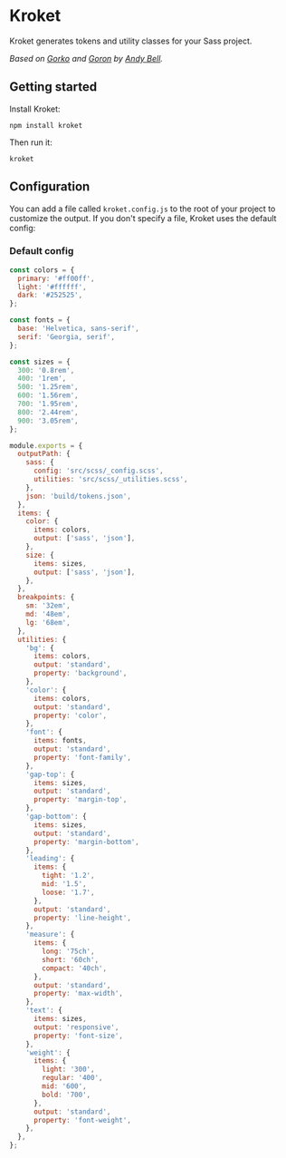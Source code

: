 # Kroket

Kroket generates tokens and utility classes for your Sass project.

*Based on [Gorko](https://github.com/hankchizljaw/gorko) and [Goron](https://github.com/hankchizljaw/goron) by [Andy Bell](https://github.com/hankchizljaw/).*

## Getting started

Install Kroket:

```
npm install kroket
```

Then run it:

```
kroket
```

## Configuration

You can add a file called `kroket.config.js` to the root of your project to customize the output. If you don't specify a file, Kroket uses the default config:

### Default config

```js
const colors = {
  primary: '#ff00ff',
  light: '#ffffff',
  dark: '#252525',
};

const fonts = {
  base: 'Helvetica, sans-serif',
  serif: 'Georgia, serif',
};

const sizes = {
  300: '0.8rem',
  400: '1rem',
  500: '1.25rem',
  600: '1.56rem',
  700: '1.95rem',
  800: '2.44rem',
  900: '3.05rem',
};

module.exports = {
  outputPath: {
    sass: {
      config: 'src/scss/_config.scss',
      utilities: 'src/scss/_utilities.scss',
    },
    json: 'build/tokens.json',
  },
  items: {
    color: {
      items: colors,
      output: ['sass', 'json'],
    },
    size: {
      items: sizes,
      output: ['sass', 'json'],
    },
  },
  breakpoints: {
    sm: '32em',
    md: '48em',
    lg: '68em',
  },
  utilities: {
    'bg': {
      items: colors,
      output: 'standard',
      property: 'background',
    },
    'color': {
      items: colors,
      output: 'standard',
      property: 'color',
    },
    'font': {
      items: fonts,
      output: 'standard',
      property: 'font-family',
    },
    'gap-top': {
      items: sizes,
      output: 'standard',
      property: 'margin-top',
    },
    'gap-bottom': {
      items: sizes,
      output: 'standard',
      property: 'margin-bottom',
    },
    'leading': {
      items: {
        tight: '1.2',
        mid: '1.5',
        loose: '1.7',
      },
      output: 'standard',
      property: 'line-height',
    },
    'measure': {
      items: {
        long: '75ch',
        short: '60ch',
        compact: '40ch',
      },
      output: 'standard',
      property: 'max-width',
    },
    'text': {
      items: sizes,
      output: 'responsive',
      property: 'font-size',
    },
    'weight': {
      items: {
        light: '300',
        regular: '400',
        mid: '600',
        bold: '700',
      },
      output: 'standard',
      property: 'font-weight',
    },
  },
};
```
